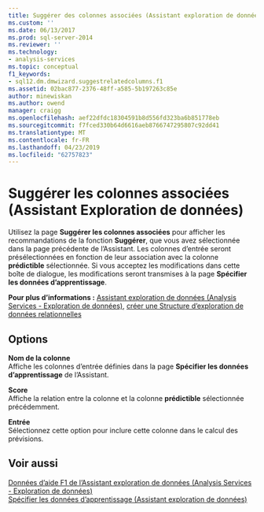 ```yaml
---
title: Suggérer des colonnes associées (Assistant exploration de données) | Microsoft Docs
ms.custom: ''
ms.date: 06/13/2017
ms.prod: sql-server-2014
ms.reviewer: ''
ms.technology:
- analysis-services
ms.topic: conceptual
f1_keywords:
- sql12.dm.dmwizard.suggestrelatedcolumns.f1
ms.assetid: 02bac877-2376-48ff-a585-5b197263c85e
author: minewiskan
ms.author: owend
manager: craigg
ms.openlocfilehash: aef22dfdc18304591b8d556fd323ba6b851778eb
ms.sourcegitcommit: f7fced330b64d6616aeb8766747295807c92dd41
ms.translationtype: MT
ms.contentlocale: fr-FR
ms.lasthandoff: 04/23/2019
ms.locfileid: "62757823"
---
```

# <a name="suggest-related-columns-data-mining-wizard"></a>Suggérer les colonnes associées (Assistant Exploration de données)
  Utilisez la page **Suggérer les colonnes associées** pour afficher les recommandations de la fonction **Suggérer**, que vous avez sélectionnée dans la page précédente de l’Assistant. Les colonnes d’entrée seront présélectionnées en fonction de leur association avec la colonne **prédictible** sélectionnée. Si vous acceptez les modifications dans cette boîte de dialogue, les modifications seront transmises à la page **Spécifier les données d’apprentissage**.  
  
 **Pour plus d’informations :** [Assistant exploration de données &#40;Analysis Services - Exploration de données&#41;](data-mining/data-mining-wizard-analysis-services-data-mining.md), [créer une Structure d’exploration de données relationnelles](data-mining/create-a-relational-mining-structure.md)  
  
## <a name="options"></a>Options  
 **Nom de la colonne**  
 Affiche les colonnes d’entrée définies dans la page **Spécifier les données d’apprentissage** de l’Assistant.  
  
 **Score**  
 Affiche la relation entre la colonne et la colonne **prédictible** sélectionnée précédemment.  
  
 **Entrée**  
 Sélectionnez cette option pour inclure cette colonne dans le calcul des prévisions.  
  
## <a name="see-also"></a>Voir aussi  
 [Données d’aide F1 de l’Assistant exploration de données &#40;Analysis Services - Exploration de données&#41;](data-mining-wizard-f1-help-analysis-services-data-mining.md)   
 [Spécifier les données d’apprentissage &#40;Assistant exploration de données&#41;](specify-the-training-data-data-mining-wizard.md)  
  
  
